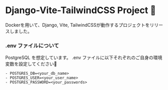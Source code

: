 # Django-Vite-TailwindCSS Project 🚀
Dockerを用いて、Django, Vite, TailwindCSSが動作するプロジェクトをリリースしました。

### .env ファイルについて

PostgreSQL を想定しています。
.env ファイルに以下それぞれのご自身の環境変数を設定してください🙌

```
- POSTGRES_DB=<your_db_name>
- POSTGRES_USER=<your_user_name>
- POSTGRES_PASSWORD=<your_passwords>
```
